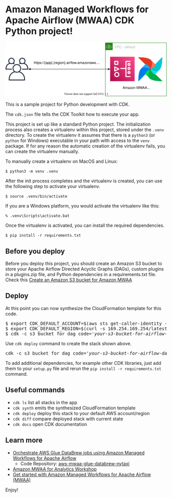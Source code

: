
# Amazon Managed Workflows for Apache Airflow (MWAA) CDK Python project!

![amazon-mwaa](./mwaa-arch.svg)

This is a sample project for Python development with CDK.

The `cdk.json` file tells the CDK Toolkit how to execute your app.

This project is set up like a standard Python project.  The initialization
process also creates a virtualenv within this project, stored under the `.venv`
directory.  To create the virtualenv it assumes that there is a `python3`
(or `python` for Windows) executable in your path with access to the `venv`
package. If for any reason the automatic creation of the virtualenv fails,
you can create the virtualenv manually.

To manually create a virtualenv on MacOS and Linux:

```
$ python3 -m venv .venv
```

After the init process completes and the virtualenv is created, you can use the following
step to activate your virtualenv.

```
$ source .venv/bin/activate
```

If you are a Windows platform, you would activate the virtualenv like this:

```
% .venv\Scripts\activate.bat
```

Once the virtualenv is activated, you can install the required dependencies.

```
$ pip install -r requirements.txt
```

## Before you deploy
Before you deploy this project, you should create an Amazon S3 bucket to store your 
Apache Airflow Directed Acyclic Graphs (DAGs), custom plugins in a plugins.zip file, 
and Python dependencies in a requirements.txt file.
Check this [Create an Amazon S3 bucket for Amazon MWAA](https://docs.aws.amazon.com/mwaa/latest/userguide/mwaa-s3-bucket.html)

## Deploy
At this point you can now synthesize the CloudFormation template for this code.

<pre>
$ export CDK_DEFAULT_ACCOUNT=$(aws sts get-caller-identity --query Account --output text)
$ export CDK_DEFAULT_REGION=$(curl -s 169.254.169.254/latest/dynamic/instance-identity/document | jq -r .region)
$ cdk -c s3_bucket_for_dag_code='<i>your-s3-bucket-for-airflow-dag-code</i>' synth
</pre>

Use `cdk deploy` command to create the stack shown above.

<pre>
cdk -c s3_bucket_for_dag_code='<i>your-s3-bucket-for-airflow-dag-code</i>' deploy
</pre>

To add additional dependencies, for example other CDK libraries, just add
them to your `setup.py` file and rerun the `pip install -r requirements.txt`
command.

## Useful commands

 * `cdk ls`          list all stacks in the app
 * `cdk synth`       emits the synthesized CloudFormation template
 * `cdk deploy`      deploy this stack to your default AWS account/region
 * `cdk diff`        compare deployed stack with current state
 * `cdk docs`        open CDK documentation

## Learn more

 * [Orchestrate AWS Glue DataBrew jobs using Amazon Managed Workflows for Apache Airflow](https://aws.amazon.com/blogs/big-data/orchestrate-aws-glue-databrew-jobs-using-amazon-managed-workflows-for-apache-airflow/)
   * Code Repository: [aws-mwaa-glue-databrew-nytaxi](https://github.com/ksmin23/aws-mwaa-glue-databrew-nytaxi)
 * [Amazon MWAA for Analytics Workshop](https://amazon-mwaa-for-analytics.workshop.aws/en/)
 * [Get started with Amazon Managed Workflows for Apache Airflow \(MWAA\)](https://docs.aws.amazon.com/mwaa/latest/userguide/get-started.html)

Enjoy!

